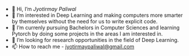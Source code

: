 - 👋 Hi, I’m *Jyotirmay Paliwal*
- 👀 I’m interested in Deep Learning and making computers more smarter by themselves without the need for us to write explicit code. 
- 🌱 I’m currenly pursuing Bachelors in Computer Sciences and learning Pytorch by doing some projects in the areas I am interested in.
- 💞️ I’m looking for research opportunities in the field of Deep Learning. 
- 📫 How to reach me - jyotirmaypaliwal@gmail.com

<!---
jyotirmaypaliwal/jyotirmaypaliwal is a ✨ special ✨ repository because its `README.md` (this file) appears on your GitHub profile.
You can click the Preview link to take a look at your changes.
--->
